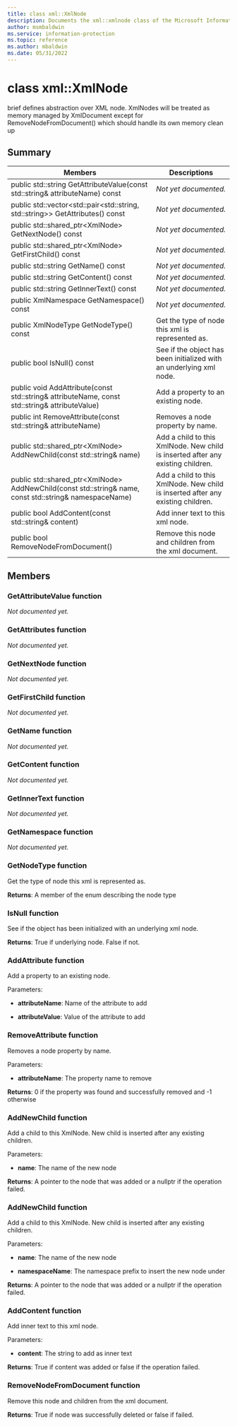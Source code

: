 ```yaml
---
title: class xml::XmlNode 
description: Documents the xml::xmlnode class of the Microsoft Information Protection SDK.
author: msmbaldwin
ms.service: information-protection
ms.topic: reference
ms.author: mbaldwin
ms.date: 05/31/2022
---
```


# class xml::XmlNode 
brief defines abstraction over XML node. XmlNodes will be treated as memory managed by XmlDocument except for RemoveNodeFromDocument() which should handle its own memory clean up
  
## Summary
 Members                        | Descriptions                                
--------------------------------|---------------------------------------------
public std::string GetAttributeValue(const std::string& attributeName) const  | _Not yet documented._
public std::vector&lt;std::pair&lt;std::string, std::string&gt;&gt; GetAttributes() const  | _Not yet documented._
public std::shared_ptr&lt;XmlNode&gt; GetNextNode() const  | _Not yet documented._
public std::shared_ptr&lt;XmlNode&gt; GetFirstChild() const  | _Not yet documented._
public std::string GetName() const  | _Not yet documented._
public std::string GetContent() const  | _Not yet documented._
public std::string GetInnerText() const  | _Not yet documented._
public XmlNamespace GetNamespace() const  | _Not yet documented._
public XmlNodeType GetNodeType() const  |  Get the type of node this xml is represented as.
public bool IsNull() const  |  See if the object has been initialized with an underlying xml node.
public void AddAttribute(const std::string& attributeName, const std::string& attributeValue)  |  Add a property to an existing node.
public int RemoveAttribute(const std::string& attributeName)  |  Removes a node property by name.
public std::shared_ptr&lt;XmlNode&gt; AddNewChild(const std::string& name)  |  Add a child to this XmlNode. New child is inserted after any existing children.
public std::shared_ptr&lt;XmlNode&gt; AddNewChild(const std::string& name, const std::string& namespaceName)  |  Add a child to this XmlNode. New child is inserted after any existing children.
public bool AddContent(const std::string& content)  |  Add inner text to this xml node.
public bool RemoveNodeFromDocument()  |  Remove this node and children from the xml document.
  
## Members
  
### GetAttributeValue function
_Not documented yet._

  
### GetAttributes function
_Not documented yet._

  
### GetNextNode function
_Not documented yet._

  
### GetFirstChild function
_Not documented yet._

  
### GetName function
_Not documented yet._

  
### GetContent function
_Not documented yet._

  
### GetInnerText function
_Not documented yet._

  
### GetNamespace function
_Not documented yet._

  
### GetNodeType function
Get the type of node this xml is represented as.

  
**Returns**: A member of the enum describing the node type
  
### IsNull function
See if the object has been initialized with an underlying xml node.

  
**Returns**: True if underlying node. False if not.
  
### AddAttribute function
Add a property to an existing node.

Parameters:  
* **attributeName**: Name of the attribute to add 


* **attributeValue**: Value of the attribute to add


  
### RemoveAttribute function
Removes a node property by name.

Parameters:  
* **attributeName**: The property name to remove



  
**Returns**: 0 if the property was found and successfully removed and -1 otherwise
  
### AddNewChild function
Add a child to this XmlNode. New child is inserted after any existing children.

Parameters:  
* **name**: The name of the new node



  
**Returns**: A pointer to the node that was added or a nullptr if the operation failed.
  
### AddNewChild function
Add a child to this XmlNode. New child is inserted after any existing children.

Parameters:  
* **name**: The name of the new node 


* **namespaceName**: The namespace prefix to insert the new node under



  
**Returns**: A pointer to the node that was added or a nullptr if the operation failed.
  
### AddContent function
Add inner text to this xml node.

Parameters:  
* **content**: The string to add as inner text



  
**Returns**: True if content was added or false if the operation failed.
  
### RemoveNodeFromDocument function
Remove this node and children from the xml document.

  
**Returns**: True if node was successfully deleted or false if failed.
